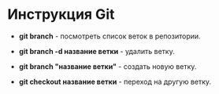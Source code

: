 # Инструкция Git

+ **git branch** - посмотреть список веток в репозитории.

+ **git branch -d название ветки** - удалить ветку.

+ **git branch "название ветки"** - создать новую ветку.

+ **git checkout название ветки** - переход на другую ветку.
